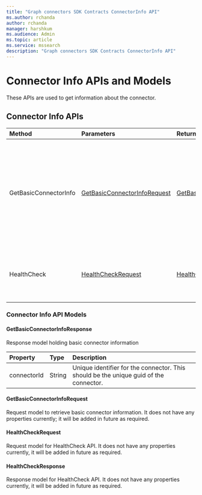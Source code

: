 ```yaml
---
title: "Graph connectors SDK Contracts ConnectorInfo API"
ms.author: rchanda
author: rchanda
manager: harshkum
ms.audience: Admin
ms.topic: article
ms.service: mssearch
description: "Graph connectors SDK Contracts ConnectorInfo API"
---
```


# Connector Info APIs and Models

These APIs are used to get information about the connector.

## Connector Info APIs

|Method |Parameters |Return Type |Description |
|:----------|:-------------|:----------|:-------------|
|GetBasicConnectorInfo |[GetBasicConnectorInfoRequest](#getbasicconnectorinforequest) |[GetBasicConnectorInfoResponse](#getbasicconnectorinforesponse) |This API is used to get basic information of the connector. Currently it will be used by the platform to fetch the unique Connector ID. |
|HealthCheck |[HealthCheckRequest](#healthcheckrequest) |[HealthCheckResponse](#healthcheckresponse) |API to check if platform can communicate with the connector server. |

### Connector Info API Models

#### GetBasicConnectorInfoResponse

Response model holding basic connector information

|Property |Type |Description |
|:----------|:-------------|:----------|
|connectorId |String  |Unique identifier for the connector. This should be the unique guid of the connector. |

#### GetBasicConnectorInfoRequest

Request model to retrieve basic connector information. It does not have any properties currently; it will be added in future as required.

#### HealthCheckRequest

Request model for HealthCheck API. It does not have any properties currently, it will be added in future as required.

#### HealthCheckResponse

Response model for HealthCheck API. It does not have any properties currently, it will be added in future as required.
